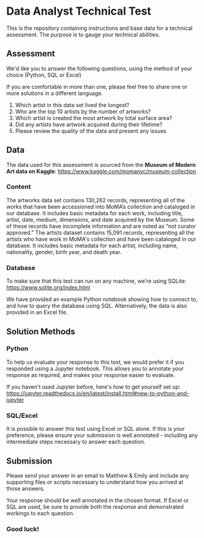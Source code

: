 # Data Analyst Technical Test

This is the repository containing instructions and base data for a technical assessment. The purpose is to gauge your technical abilities.

## Assessment

We'd like you to answer the following questions, using the method of your choice (Python, SQL or Excel)

If you are comfortable in more than one, please feel free to share one or more solutions in a different language.

1) Which artist in this data set lived the longest?
2) Who are the top 10 artists by the number of artworks?
3) Which artist is created the most artwork by total surface area?
4) Did any artists have artwork acquired during their lifetime?
5) Please review the quality of the data and present any issues

## Data

The data used for this assessment is sourced from the **Museum of Modern Art data on Kaggle**: <https://www.kaggle.com/momanyc/museum-collection>

### Content

The artworks data set contains 130,262 records, representing all of the works that have been accessioned into MoMA’s collection and cataloged in our database. It includes basic metadata for each work, including title, artist, date, medium, dimensions, and date acquired by the Museum. Some of these records have incomplete information and are noted as “not curator approved.” The artists dataset contains 15,091 records, representing all the artists who have work in MoMA's collection and have been cataloged in our database. It includes basic metadata for each artist, including name, nationality, gender, birth year, and death year.

### Database

To make sure that this test can run on any machine, we're using SQLite: <https://www.sqlite.org/index.html>

We have provided an example Python notebook showing how to connect to, and how to query the database using SQL. Alternatively, the data is also provided in an Excel file.

## Solution Methods

### Python

To help us evaluate your response to this test, we would prefer it if you responded using a Jupyter notebook. This allows you to annotate your response as required, and makes your response easier to evaluate.

If you haven't used Jupyter before, here's how to get yourself set up:
<https://jupyter.readthedocs.io/en/latest/install.html#new-to-python-and-jupyter>

### SQL/Excel

It is possible to answer this test using Excel or SQL alone. If this is your preference, please ensure your submission is well annotated - including any intermediate steps necessary to answer each question.

## Submission

Please send your answer in an email to Matthew & Emily and include any supporting files or scripts necessary to understand how you arrived at those answers.

Your response should be well annotated in the chosen format. If Excel or SQL are used, be sure to provide both the response and demonstrated workings to each question.

### Good luck!
